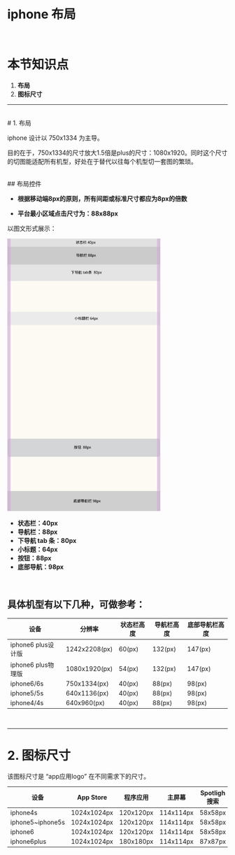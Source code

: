 # iphone 布局
<br />

# 本节知识点
1. **布局**
2. **图标尺寸**



---


<br />
# 1. 布局





iphone 设计以 750x1334 为主导。

目的在于，750x1334的尺寸放大1.5倍是plus的尺寸：1080x1920。同时这个尺寸的切图能适配所有机型，好处在于替代以往每个机型切一套图的繁琐。

<br />
## 布局控件

* **根据移动端8px的原则，所有间距或标准尺寸都应为8px的倍数**
 
* **平台最小区域点击尺寸为：88x88px**

以图文形式展示：


<img src="buju.jpg" alt="draw" style="width:350px; height:623px;"/>


* **状态栏：40px**
* **导航栏：88px**
* **下导航 tab 条：80px**
* **小标题：64px**
* **按钮：88px**
* **底部导航：98px**

 <br />

## 具体机型有以下几种，可做参考：
| 设备 | 分辨率 | 状态栏高度 | 导航栏高度 | 底部导航栏高度 |
| -- | -- | -- | -- | -- |
| iphone6 plus设计版 | 1242x2208(px) | 60(px)| 132(px) | 147(px) |
| iphone6 plus物理版 | 1080x1920(px) | 54(px)| 132(px) | 147(px) |
| iphone6/6s | 750x1334(px) | 40(px)| 88(px) | 98(px) |
| iphone5/5s | 640x1136(px) | 40(px)| 88(px) | 98(px) |
| iphone4/4s | 640x960(px) | 40(px)| 88(px) | 98(px) |



<br />

---

# 2. 图标尺寸

该图标尺寸是 “app应用logo” 在不同需求下的尺寸。

| 设备 | App Store | 程序应用 | 主屏幕 | Spotligh 搜索 | 标签栏 | 工具栏和导航栏 |
| -- | -- | -- | -- | -- | -- | -- |
| iphone4s | 1024x1024px | 120x120px | 114x114px | 58x58px | 75x75px | 44x44px |
| iphone5~iphone5s | 1024x1024px | 120x120px | 114x114px | 58x58px | 75x75px | 44x44px |
| iphone6 | 1024x1024px | 120x120px | 114x114px | 58x58px | 75x75px | 44x44px |
| iphone6plus | 1024x1024px | 180x180px | 114x114px | 87x87px | 75x75px | 66x66px |











